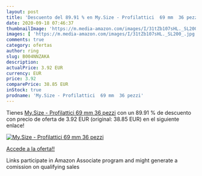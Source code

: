 ```yaml
---
layout: post
title: 'Descuento del 89.91 % en My.Size - Profilattici  69 mm  36 pezzi'
date: 2020-09-18 07:46:37
thumbnailImage: 'https://m.media-amazon.com/images/I/31tZb107sHL._SL200_.jpg'
images: [ 'https://m.media-amazon.com/images/I/31tZb107sHL._SL200_.jpg' ]
comments: true
category: ofertas
author: ring
slug: B004NNZAKA
description:
actualPrice: 3.92 EUR
currency: EUR
price: 3.92
comparePrice: 38.85 EUR
inStock: true
prodname: 'My.Size - Profilattici  69 mm  36 pezzi'
---
```


Tienes [My.Size - Profilattici  69 mm  36 pezzi](https://www.amazon.it/dp/B004NNZAKA/?tag=tolees00-21) con un 89.91 % de descuento con precio de oferta de 3.92 EUR (original: 38.85 EUR) en el siguiente enlace!

[![My.Size - Profilattici  69 mm  36 pezzi](https://m.media-amazon.com/images/I/31tZb107sHL._SL200_.jpg)](https://www.amazon.it/dp/B004NNZAKA/?tag=tolees00-21)

[Accede a la oferta!!](https://www.amazon.it/dp/B004NNZAKA/?tag=tolees00-21)

Links participate in Amazon Associate program and might generate a comission on qualifying sales


